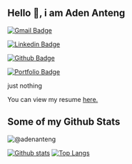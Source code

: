 <!---
adenanteng/adenanteng is a ✨ special ✨ repository because its `README.md` (this file) appears on your GitHub profile.
You can click the Preview link to take a look at your changes.
--->

## Hello 👋, i am Aden Anteng
[![Gmail Badge](https://img.shields.io/badge/-hey@adenanteng.com-c14438?style=flat&logo=Mail.Ru&logoColor=white&link=mailto:hey@adenanteng.com)](mailto:hey@adenanteng.com) 

[![Linkedin Badge](https://img.shields.io/badge/-adenanteng-0072b1?style=flat&logo=Linkedin&logoColor=white&link=https://www.linkedin.com/in/adenanteng/)](https://www.linkedin.com/in/adenanteng/) 

[![Github Badge](https://img.shields.io/badge/-@adenanteng-grey?style=flat&logo=github&logoColor=white&link=https://github.com/@adenanteng/)](https://www.github.com/@adenanteng/) 

[![Portfolio Badge](https://img.shields.io/badge/portfolio-web-blue?style=flat&link=http://cv.adenanteng.com/)](http://cv.adenanteng.com/) <p align='left'>just nothing</p><p align='left'> You can view my resume <a href='http://cv.adenanteng.com ' target=_blank><u>here</u>.</a></p>

## Some of my Github Stats
<p align=left> <img src=https://komarev.com/ghpvc/?username=@adenanteng alt=@adenanteng /> </p>

[![Github stats](https://github-readme-stats.vercel.app/api?username=adenanteng&show_icons=true&include_all_commits=true)](https://github.com/adenanteng/github-readme-stats)
[![Top Langs](https://github-readme-stats.vercel.app/api/top-langs/?username=adenanteng&layout=compact)](https://github.com/adenanteng/github-readme-stats)
